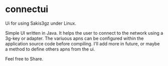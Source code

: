 connectui
=========

Ui for using Sakis3gz under Linux. 

Simple UI written in Java.
It helps the user to connect to the network using a 3g-key or adapter.
The variuous apns can be configured within the application source code before compiling.
I'll add more in future, or maybe a method to define others apns from the ui.

Feel free to Share.
